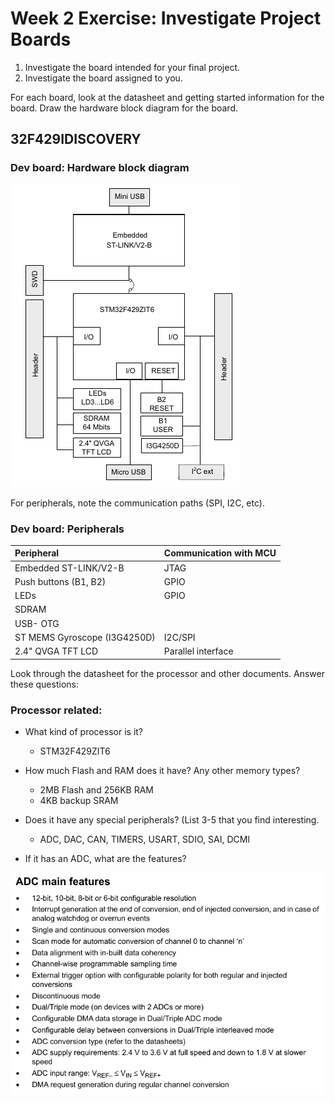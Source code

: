 # Week 2 Exercise: Investigate Project Boards
1. Investigate the board intended for your final project. 
2. Investigate the board assigned to you. 

For each board, look at the datasheet and getting started information for the board. 
Draw the hardware block diagram for the board.

## 32F429IDISCOVERY

### Dev board: Hardware block diagram
![](assets/hw_bd_stm32f4discovery.png)


For peripherals, note the communication paths (SPI, I2C, etc).
### Dev board: Peripherals
|Peripheral      |Communication with MCU|
|:-------------|:--------------------------|
|Embedded ST-LINK/V2-B|    JTAG|
|Push buttons (B1, B2)|    GPIO|
|LEDs|            GPIO|
|SDRAM|         |
|USB- OTG|               |
|ST MEMS Gyroscope (I3G4250D)|    I2C/SPI|
|2.4" QVGA TFT LCD|       Parallel interface|

Look through the datasheet for the processor and other documents. Answer these questions: 
### Processor related:
* What kind of processor is it? 
    * STM32F429ZIT6

* How much Flash and RAM does it have? Any other memory types? 
    * 2MB Flash and 256KB RAM
    * 4KB backup SRAM

* Does it have any special peripherals? (List 3-5 that you find interesting.
    * ADC, DAC, CAN, TIMERS, USART, SDIO, SAI, DCMI 

* If it has an ADC, what are the features?
  
![ADC features](assets/ADC_features.png)
